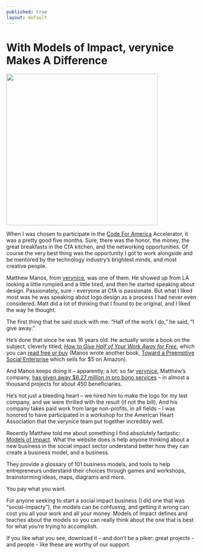 ```yaml
---
published: true
layout: default
---
```

<h1>With Models of Impact, verynice Makes A Difference</h1>
<p><img class="right" width="400px" src="https://nselby.github.io/assets/img/verynice.png" /></p>


When I was chosen to participate in the <a href="http://codeforamerica.org" target="_blank">Code For America</a> Accelerator, it was a pretty good five months. Sure, there was the honor, the money, the great breakfasts in the CfA kitchen, and the networking opportunities. Of course the very best thing was the opportunity I got to work alongside and be mentored by the technology industry’s brightest minds, and most creative people. 

Matthew Manos, from <a href="http://verynice.co/" target="_blank">verynice</a>, was one of them. He showed up from LA looking a little rumpled and a little tired, and then he started speaking about design. Passionately, sure - everyone at CfA is passionate. But what I liked most was he was speaking about logo design as a process I had never even considered. Matt did a lot of thinking that I found to be original, and I liked the way he thought. 

The first thing that he said stuck with me. “Half of the work I do,” he said, “I give away.” 

He’s done that since he was 16 years old. He actually wrote a book on the subject, cleverly titled, <a href="http://givehalf.co/" target="_blank"><em>How to Give Half of Your Work Away for Free</a></em>, which you can <a href="http://givehalf.co/" target="_blank">read free or buy</a> (Manos wrote another book, <a href="https://www.amazon.com/Toward-Preemptive-Social-Enterprise-Matthew-ebook/dp/B01IWVBPYI/ref=sr_1_1" target="_blank">Toward a Preemptive Social Enterprise</a> which sells for $5 on Amazon).

And Manos keeps doing it – apparently, a lot: so far <a href="http://verynice.co/" target="_blank">verynice</a>, Matthew’s company,  <a href="http://verynice.co/impact/" target="_blank">has given away $6.27 million in pro bono services</a> – in almost a thousand projects for about 450 beneficiaries.

He’s not just a bleeding heart – we hired him to make the logo for my last company, and we were thrilled with the result (if not the bill). And his company takes paid work from large non-profits, in all fields – I was honored to have participated in a workshop for the American Heart Association that the verynice team put together incredibly well.

Recently Matthew told me about something I find absolutely fantastic: <a href="http://www.modelsofimpact.co/" target="_blank">Models of Impact</a>. What the website does is help anyone thinking about a new business in the social impact sector understand better how they can create a business model, and a business.   

They provide a glossary of 101 business models, and tools to help entrepreneurs understand their choices through games and workshops, brainstorming ideas, maps, diagrams and more. 

You pay what you want. 

For anyone seeking to start a social impact business (I did one that was “social-impacty”), the models can be confusing, and getting it wrong can cost you all your work and all your money. Models of Impact defines and teaches about the models so you can really think about the one that is best for what you’re trying to accomplish.

If you like what you see, download it – and don’t be a piker: great projects - and people - like these are worthy of our support. 

